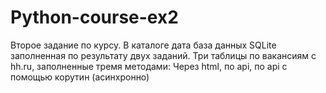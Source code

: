 # Python-course-ex2
Второе задание по курсу.
В каталоге дата база данных SQLite заполненная по результату двух заданий.
Три таблицы по вакансиям с hh.ru, заполненные тремя методами:
Через html, по api, по api с помощью корутин  (асинхронно)

